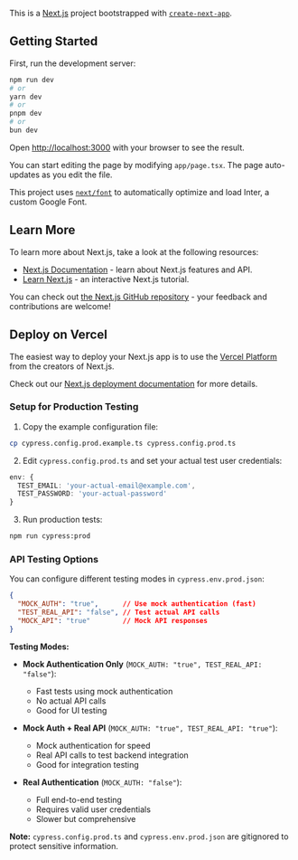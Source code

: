 This is a [Next.js](https://nextjs.org/) project bootstrapped with [`create-next-app`](https://github.com/vercel/next.js/tree/canary/packages/create-next-app).

## Getting Started

First, run the development server:

```bash
npm run dev
# or
yarn dev
# or
pnpm dev
# or
bun dev
```

Open [http://localhost:3000](http://localhost:3000) with your browser to see the result.

You can start editing the page by modifying `app/page.tsx`. The page auto-updates as you edit the file.

This project uses [`next/font`](https://nextjs.org/docs/basic-features/font-optimization) to automatically optimize and load Inter, a custom Google Font.

## Learn More

To learn more about Next.js, take a look at the following resources:

- [Next.js Documentation](https://nextjs.org/docs) - learn about Next.js features and API.
- [Learn Next.js](https://nextjs.org/learn) - an interactive Next.js tutorial.

You can check out [the Next.js GitHub repository](https://github.com/vercel/next.js/) - your feedback and contributions are welcome!

## Deploy on Vercel

The easiest way to deploy your Next.js app is to use the [Vercel Platform](https://vercel.com/new?utm_medium=default-template&filter=next.js&utm_source=create-next-app&utm_campaign=create-next-app-readme) from the creators of Next.js.

Check out our [Next.js deployment documentation](https://nextjs.org/docs/deployment) for more details.

### Setup for Production Testing

1. Copy the example configuration file:
```bash
cp cypress.config.prod.example.ts cypress.config.prod.ts
```

2. Edit `cypress.config.prod.ts` and set your actual test user credentials:
```typescript
env: {
  TEST_EMAIL: 'your-actual-email@example.com',
  TEST_PASSWORD: 'your-actual-password'
}
```

3. Run production tests:
```bash
npm run cypress:prod
```

### API Testing Options

You can configure different testing modes in `cypress.env.prod.json`:

```json
{
  "MOCK_AUTH": "true",      // Use mock authentication (fast)
  "TEST_REAL_API": "false", // Test actual API calls
  "MOCK_API": "true"        // Mock API responses
}
```

**Testing Modes:**

- **Mock Authentication Only** (`MOCK_AUTH: "true", TEST_REAL_API: "false"`):
  - Fast tests using mock authentication
  - No actual API calls
  - Good for UI testing

- **Mock Auth + Real API** (`MOCK_AUTH: "true", TEST_REAL_API: "true"`):
  - Mock authentication for speed
  - Real API calls to test backend integration
  - Good for integration testing

- **Real Authentication** (`MOCK_AUTH: "false"`):
  - Full end-to-end testing
  - Requires valid user credentials
  - Slower but comprehensive

**Note:** `cypress.config.prod.ts` and `cypress.env.prod.json` are gitignored to protect sensitive information.

